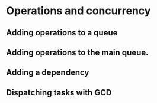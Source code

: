 # Operations and concurrency

## Adding operations to a queue

## Adding operations to the main queue.

## Adding a dependency

## Dispatching tasks with GCD
